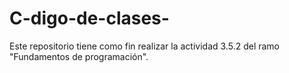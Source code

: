 # C-digo-de-clases-
Este repositorio tiene como fin realizar la actividad 3.5.2 del ramo "Fundamentos de programación".
